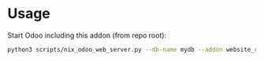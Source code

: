 # Usage

Start Odoo including this addon (from repo root):

```bash
python3 scripts/nix_odoo_web_server.py --db-name mydb --addon website_recaptcha_v2
```
